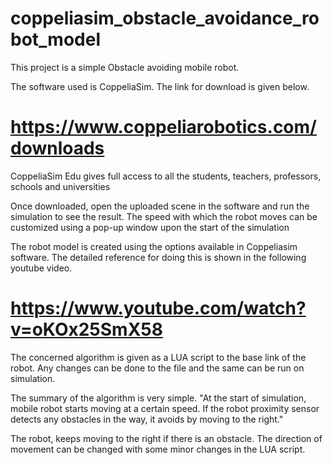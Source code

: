 # coppeliasim_obstacle_avoidance_robot_model

This project is a simple Obstacle avoiding mobile robot.

The software used is CoppeliaSim. The link for download is given below.

# https://www.coppeliarobotics.com/downloads

CoppeliaSim Edu gives full access to all the students, teachers, professors, schools and universities

Once downloaded, open the uploaded scene in the software and run the simulation to see the result. The speed with which the robot moves can be customized using a pop-up window upon the start of the simulation

The robot model is created using the options available in Coppeliasim software.
The detailed reference for doing this is shown in the following youtube video.

# https://www.youtube.com/watch?v=oKOx25SmX58

The concerned algorithm is given as a LUA script to the base link of the robot.
Any changes can be done to the file and the same can be run on simulation.

The summary of the algorithm is very simple.
"At the start of simulation, mobile robot starts moving at a certain speed. If the robot proximity sensor detects any obstacles in the way, it avoids by moving to the right."

The robot, keeps moving to the right if there is an obstacle. The direction of movement can be changed with some minor changes in the LUA script. 
